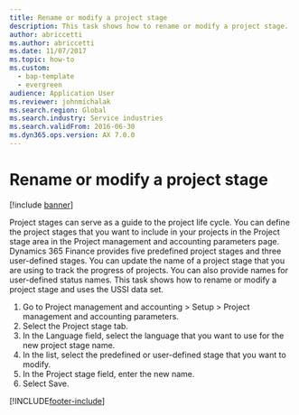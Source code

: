 ```yaml
--- 
title: Rename or modify a project stage
description: This task shows how to rename or modify a project stage. 
author: abriccetti
ms.author: abriccetti
ms.date: 11/07/2017
ms.topic: how-to 
ms.custom: 
  - bap-template
  - evergreen
audience: Application User 
ms.reviewer: johnmichalak
ms.search.region: Global
ms.search.industry: Service industries
ms.search.validFrom: 2016-06-30 
ms.dyn365.ops.version: AX 7.0.0 
---
```


# Rename or modify a project stage

[!include [banner](../../includes/banner.md)]

Project stages can serve as a guide to the project life cycle. You can define the project stages that you want to include in your projects in the Project stage area in the Project management and accounting parameters page. Dynamics 365 Finance provides five predefined project stages and three user-defined stages. You can update the name of a project stage that you are using to track the progress of projects. You can also provide names for user-defined status names. This task shows how to rename or modify a project stage and uses the USSI data set.

1. Go to Project management and accounting > Setup > Project management and accounting parameters.
2. Select the Project stage tab.
3. In the Language field, select the language that you want to use for the new project stage name.
4. In the list, select the predefined or user-defined stage that you want to modify. 
5. In the Project stage field, enter the new name.
6. Select Save.


[!INCLUDE[footer-include](../../includes/footer-banner.md)]
